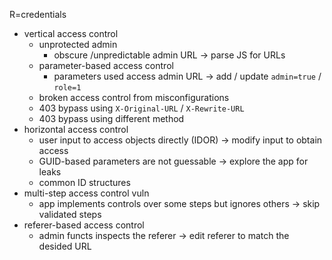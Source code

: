 R=credentials
- vertical access control
  * unprotected admin
    - obscure /unpredictable admin URL -> parse JS for URLs
  * parameter-based access control
    - parameters used access admin URL -> add / update `admin=true` / `role=1`
  * broken access control from misconfigurations
   - 403 bypass using `X-Original-URL` / `X-Rewrite-URL`
   - 403 bypass using different method
- horizontal access control
  * user input to access objects directly (IDOR) -> modify input to obtain access
  * GUID-based parameters are not guessable -> explore the app for leaks
  * common ID structures
- multi-step access control vuln
  * app implements controls over some steps but ignores others -> skip validated steps
- referer-based access control
  * admin functs inspects the referer -> edit referer to match the desided URL
